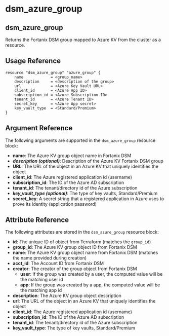 # dsm\_azure\_group

## dsm\_azure\_group

Returns the Fortanix DSM group mapped to Azure KV  from the cluster as a resource.

## Usage Reference

```
resource "dsm_azure_group" "azure_group" {
    name            = <group_name>
    description     = <description of the group>
    url             = <Azure Key Vault URL>
    client_id       = <Azure App ID>
    subscription_id = <Azure Subscription ID>
    tenant_id       = <Azure Tenant ID>
    secret_key      = <Azure App secret>
    key_vault_type  = <Standard/Premium>
}
```

## Argument Reference

The following arguments are supported in the `dsm_azure_group` resource block:

* **name**: The Azure KV group object name in Fortanix DSM
* _**description (optional)**_: Description of the Azure KV Fortanix DSM group
* **URL**: The URL of the object in an Azure KV that uniquely identifies the object
* **client_id**: The Azure registered application id (username)
* **subscription\_id**: The ID of the Azure AD subscription
* **tenant\_id**: The tenant/directory id of the Azure subscription
* _**key\_vault\_type (optional)**_: The type of key vaults, Standard/Premium
* **secret\_key**: A secret string that a registered application in Azure uses to prove its identity (application password) 

## Attribute Reference

The following attributes are stored in the `dsm_azure_group` resource block:

* **id**: The unique ID of object from Terraform (matches the `group_id`)
* **group\_id**: The Azure KV group object ID from Fortanix DSM
* **name**: The Azure KV group object name from Fortanix DSM (matches the name provided during creation)
* **acct\_id**: The Account ID from Fortanix DSM
* **creator**: The creator of the group object from Fortanix DSM
  * **user**: If the group was created by a user, the computed value will be the matching user id
  * **app**: If the group was created by a app, the computed value will be the matching app id
* **description**: The Azure KV group object description
* **url**: The URL of the object in an Azure KV that uniquely identifies the object
* **client\_id**: The Azure registered application id (username)
*	**subscription\_id**: The ID of the Azure AD subscription
*	**tenant\_id**: The tenant/directory id of the Azure subscription
*	**key\_vault\_type**: The type of key vaults, Standard/Premium 
